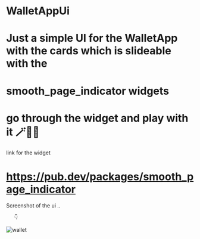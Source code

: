 # WalletAppUi

# Just a simple UI for the WalletApp with the cards which is slideable with the 
# smooth_page_indicator widgets 
# go through the widget and play with it 🪄🧑‍🎓

link for the widget
# https://pub.dev/packages/smooth_page_indicator

Screenshot  of the ui ..

       👇

![wallet](https://user-images.githubusercontent.com/105273927/191394975-fa48ecbf-e5b5-49ff-83db-61d720151cd5.png)
